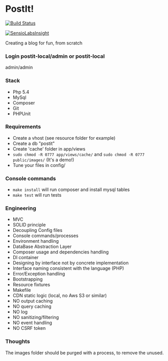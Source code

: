 # PostIt!

[![Build Status](https://travis-ci.org/ilpaijin/PostIt.svg?branch=master)](https://travis-ci.org/ilpaijin/PostIt)

[![SensioLabsInsight](https://insight.sensiolabs.com/projects/7dc42434-ac1a-44c4-be15-c0d9e232d80f/small.png)](https://insight.sensiolabs.com/projects/7dc42434-ac1a-44c4-be15-c0d9e232d80f)

Creating a blog for fun, from scratch

### Login postit-local/admin or postit-local
admin/admin

### Stack
* Php 5.4
* MySql
* Composer
* Git
* PHPUnit

### Requirements
* Create a vhost (see resource folder for example)
* Create a db "postit"
* Create 'cache' folder in app/views
* `sudo chmod -R 0777 app/views/cache/` and `sudo chmod -R 0777 public/images/` (It's a demo!)
* Tune your files in config/

### Console commands

* `make install` will run composer and install mysql tables
* `make test` will run tests

### Engineering
* MVC
* SOLID principle
* Decoupling Config files
* Console commands/processes
* Environment handling
* DataBase Abstraction Layer
* Composer usage and dependencies handling
* DI container
* Designing by interface not by concrete implementation
* Interface naming consistent with the language (PHP)
* Error/Exception handling
* Bootstrapping
* Resource fixtures
* Makefile
* CDN static logic (local, no Aws S3 or similar)
* NO output caching
* NO query caching
* NO log
* NO sanitizing/filtering
* NO event handling
* NO CSRF token

### Thoughts
The images folder should be purged with a process, to remove the unused.  
